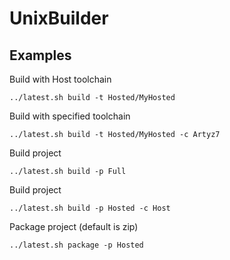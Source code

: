 # UnixBuilder


## Examples
Build with Host toolchain
```
../latest.sh build -t Hosted/MyHosted
```

Build with specified toolchain
```
../latest.sh build -t Hosted/MyHosted -c Artyz7
```

Build project
```
../latest.sh build -p Full
```

Build project
```
../latest.sh build -p Hosted -c Host
```

Package project (default is zip)
```
../latest.sh package -p Hosted
```